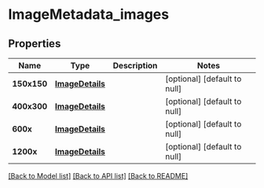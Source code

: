 # ImageMetadata_images
## Properties

| Name | Type | Description | Notes |
|------------ | ------------- | ------------- | -------------|
| **150x150** | [**ImageDetails**](.md) |  | [optional] [default to null] |
| **400x300** | [**ImageDetails**](.md) |  | [optional] [default to null] |
| **600x** | [**ImageDetails**](.md) |  | [optional] [default to null] |
| **1200x** | [**ImageDetails**](.md) |  | [optional] [default to null] |

[[Back to Model list]](../README.md#documentation-for-models) [[Back to API list]](../README.md#documentation-for-api-endpoints) [[Back to README]](../README.md)

